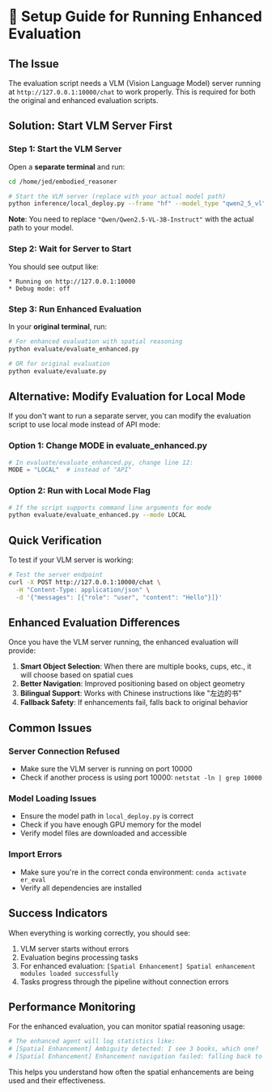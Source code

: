 # 🚀 Setup Guide for Running Enhanced Evaluation

## The Issue
The evaluation script needs a VLM (Vision Language Model) server running at `http://127.0.0.1:10000/chat` to work properly. This is required for both the original and enhanced evaluation scripts.

## Solution: Start VLM Server First

### Step 1: Start the VLM Server
Open a **separate terminal** and run:

```bash
cd /home/jed/embodied_reasoner

# Start the VLM server (replace with your actual model path)
python inference/local_deploy.py --frame "hf" --model_type "qwen2_5_vl" --model_name "Qwen/Qwen2.5-VL-3B-Instruct" --port 10000
```

**Note**: You need to replace `"Qwen/Qwen2.5-VL-3B-Instruct"` with the actual path to your model.

### Step 2: Wait for Server to Start
You should see output like:
```
* Running on http://127.0.0.1:10000
* Debug mode: off
```

### Step 3: Run Enhanced Evaluation
In your **original terminal**, run:

```bash
# For enhanced evaluation with spatial reasoning
python evaluate/evaluate_enhanced.py

# OR for original evaluation  
python evaluate/evaluate.py
```

## Alternative: Modify Evaluation for Local Mode

If you don't want to run a separate server, you can modify the evaluation script to use local mode instead of API mode:

### Option 1: Change MODE in evaluate_enhanced.py
```python
# In evaluate/evaluate_enhanced.py, change line 12:
MODE = "LOCAL"  # instead of "API"
```

### Option 2: Run with Local Mode Flag
```bash
# If the script supports command line arguments for mode
python evaluate/evaluate_enhanced.py --mode LOCAL
```

## Quick Verification

To test if your VLM server is working:

```bash
# Test the server endpoint
curl -X POST http://127.0.0.1:10000/chat \
  -H "Content-Type: application/json" \
  -d '{"messages": [{"role": "user", "content": "Hello"}]}'
```

## Enhanced Evaluation Differences

Once you have the VLM server running, the enhanced evaluation will provide:

1. **Smart Object Selection**: When there are multiple books, cups, etc., it will choose based on spatial cues
2. **Better Navigation**: Improved positioning based on object geometry
3. **Bilingual Support**: Works with Chinese instructions like "左边的书"
4. **Fallback Safety**: If enhancements fail, falls back to original behavior

## Common Issues

### Server Connection Refused
- Make sure the VLM server is running on port 10000
- Check if another process is using port 10000: `netstat -ln | grep 10000`

### Model Loading Issues
- Ensure the model path in `local_deploy.py` is correct
- Check if you have enough GPU memory for the model
- Verify model files are downloaded and accessible

### Import Errors
- Make sure you're in the correct conda environment: `conda activate er_eval`
- Verify all dependencies are installed

## Success Indicators

When everything is working correctly, you should see:
1. VLM server starts without errors
2. Evaluation begins processing tasks
3. For enhanced evaluation: `[Spatial Enhancement] Spatial enhancement modules loaded successfully`
4. Tasks progress through the pipeline without connection errors

## Performance Monitoring

For the enhanced evaluation, you can monitor spatial reasoning usage:
```python
# The enhanced agent will log statistics like:
# [Spatial Enhancement] Ambiguity detected: I see 3 books, which one?
# [Spatial Enhancement] Enhancement navigation failed: falling back to original
```

This helps you understand how often the spatial enhancements are being used and their effectiveness.
